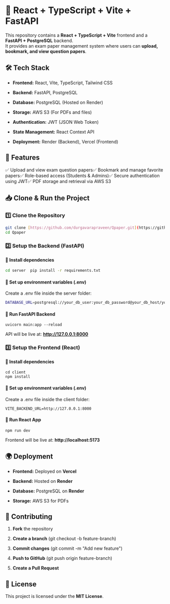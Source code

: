 # 📌 React + TypeScript + Vite + FastAPI

This repository contains a **React + TypeScript + Vite** frontend and a **FastAPI + PostgreSQL** backend.  
It provides an exam paper management system where users can **upload, bookmark, and view question papers**.


**🛠 Tech Stack**
-----------------

*   **Frontend:** React, Vite, TypeScript, Tailwind CSS
    
*   **Backend:** FastAPI, PostgreSQL
    
*   **Database:** PostgreSQL (Hosted on Render)
    
*   **Storage:** AWS S3 (For PDFs and files)
    
*   **Authentication:** JWT (JSON Web Token)
    
*   **State Management:** React Context API
    
*   **Deployment:** Render (Backend), Vercel (Frontend)
    

**🚀 Features**
---------------

✅ Upload and view exam question papers✅ Bookmark and manage favorite papers✅ Role-based access (Students & Admins)✅ Secure authentication using JWT✅ PDF storage and retrieval via AWS S3

**📥 Clone & Run the Project**
------------------------------

### **1️⃣ Clone the Repository**

```sh
git clone [https://github.com/durgavarapraveen/Qpaper.git](https://github.com/durgavarapraveen/Qpaper.git) 
cd Qpaper
 ```

### **2️⃣ Setup the Backend (FastAPI)**

#### **🔹 Install dependencies**

  ```sh
cd server  pip install -r requirements.txt   
  ```

#### **🔹 Set up environment variables (.env)**

Create a .env file inside the server folder:

```sh  
DATABASE_URL=postgresql://your_db_user:your_db_password@your_db_host/your_db_name  SECRET_KEY=your_jwt_secret  AWS_ACCESS_KEY_ID=your_access_key  AWS_SECRET_ACCESS_KEY=your_secret_key
```

#### **🔹 Run FastAPI Backend**

```   
uvicorn main:app --reload
```

API will be live at: **http://127.0.0.1:8000**

### **3️⃣ Setup the Frontend (React)**

#### **🔹 Install dependencies**
```
cd client
npm install
```

#### **🔹 Set up environment variables (.env)**

Create a .env file inside the client folder:

```
VITE_BACKEND_URL=http://127.0.0.1:8000
```

#### **🔹 Run React App**

``` 
npm run dev
```

Frontend will be live at: **http://localhost:5173**



**🌍 Deployment**
-----------------

*   **Frontend:** Deployed on **Vercel**
    
*   **Backend:** Hosted on **Render**
    
*   **Database:** PostgreSQL on **Render**
    
*   **Storage:** AWS S3 for PDFs
    

**🙌 Contributing**
-------------------

1.  **Fork** the repository
    
2.  **Create a branch** (git checkout -b feature-branch)
    
3.  **Commit changes** (git commit -m "Add new feature")
    
4.  **Push to GitHub** (git push origin feature-branch)
    
5.  **Create a Pull Request**
    

**📄 License**
--------------

This project is licensed under the **MIT License**.
